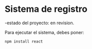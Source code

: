 <h1> Sistema de registro</h1>

 -estado del proyecto: en revision.
 
 Para ejecutar el sistema, debes poner:
 
 ```npm install react```
 
 
